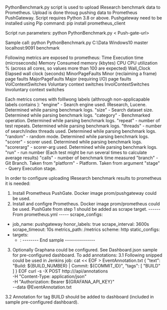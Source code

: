 PythonBenchmark.py script is used to upload IResearch benchmark data to Prometheus.
Upload is done throug pushing data to Prometheus PushGateway. Script requires Python 3.8 or above.
Pushgateway need to be installed using Pip command: pip install prometheus_client

Script run parameters:
python PythonBenchmark.py <Path-to-benchmark-logs> <Platform-used-to-run-benchmark> <Branch-user-to-run-benchmark> <
Push-gate-url> <Job-name>

Sample call: python PythonBenchmark.py C:\Data Windows10 master localhost:9091 benchmark

Following metrics are exposed to prometheus:
Time Execution time (microseconds)
Memory Consumed memory (kbytes)
CPU CPU utilization % (across all cores, so values more than 100 are expected)
Wall_Clock Elapsed wall clock (seconds)
MinorPageFaults Minor (reclaiming a frame) page faults
MajorPageFaults Major (requiring I/O) page faults
VolContextSwitches Voluntary context switches
InvolContextSwitches Involuntary context switches

Each metrics comes with folllwong labels (althrough non-applicapable labels contains <None>):
"engine" - Search engine used. IResearch, Lucene. Determined while parsing benchmark logs.
"size"   - Search dataset size. Determined while parsing benchmark logs.
"category" - Benchmarked operation. Determined while parsing benchmark logs.
"repeat"  - number of test repeats. Determined while parsing benchmark logs.
"threads" - number of search/index threads used. Determined while parsing benchmark logs.
"random"  - random mode. Determined while parsing benchmark logs.
"scorer"  - scorer used. Determined while parsing benchmark logs.
"scorerarg" - scorer-arg used. Determined while parsing benchmark logs.
"run" - run number (Each test might be run several times to calculate average results)
"calls" - number of benchmark time measured
"branch" - Git Branch. Taken from <Branch-user-to-run-benchmark>
"platform" - Platform. Taken from <Platform-used-to-run-benchmark> argument
"stage" - Query Execution stage.

In order to configure uploading IResearch benchmark results to prometheus it is needed:

1. Install Prometheus PushGate.
   Docker image prom/pushgateway could be used.
2. Install and configre Prometheus.
   Docker image prom/prometheus could be used.
   PushGate from step 1 should be added as scrape target.
   ------ From prometheus.yml -----
   scrape_configs:

- job_name: pushgateway
  honor_labels: true
  scrape_interval: 3600s
  scrape_timeout: 10s
  metrics_path: /metrics
  scheme: http
  static_configs:
- targets:
    - <Pushgate Host>:<Pushgate port>
      -------- End sample ---------------

3. Optionally Graphana could be configured.
   See Dashboard.json sample for pre-configured dashboard.
   To add annotations:
   3.1 Following snipped could be used in Jenkins job:
   cat << EOF > EventAnnotation.txt
   {
   "text": "Build: ${BUILD_NUMBER} | Commit: ${COMMIT_ID}",
   "tags": [ "BUILD" ]
   }
   EOF
   curl -s -X POST http://<Graphana-host>/api/annotations \
   -H "Content-Type: application/json" \
   -H "Authorization: Bearer ${GRAFANA_API_KEY}" \
   --data @EventAnnotation.txt

3.2 Annotation for tag BUILD should be added to dashboard (included in sample pre-configured dashboard).